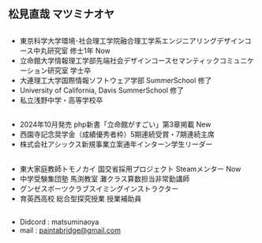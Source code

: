 <!--## Hi there 👋-->
## 松見直哉 マツミナオヤ

## 
- 東京科学大学環境･社会理工学院融合理工学系エンジニアリングデザインコース中丸研究室 修士1年 Now
- 立命館大学情報理工学部先端社会デザインコースセマンティックコミュニケーション研究室 学士卒
- 大連理工大学国際情報ソフトウェア学部 SummerSchool 修了
- University of California, Davis SummerSchool 修了
- 私立浅野中学・高等学校卒

##
- 2024年10月発売 php新書「立命館がすごい」第3章掲載 New
- 西園寺記念奨学金（成績優秀者枠）5期連続受賞・7期連続主席
- 株式会社アシックス新規事業立案通年インターン学生リーダー

##
- 東大家庭教師トモノカイ 国交省採用プロジェクト Steamメンター Now
- 中学受験集団塾 馬渕教室 灘クラス算数担当非常勤講師
- グンゼスポーツクラブスイミングインストラクター
- 育英西高校 総合型探究授業 授業補助員

## 
- Didcord : matsuminaoya
- mail    : paintabridge@gmail.com

<!--
**matsuminaoya/matsuminaoya** is a ✨ _special_ ✨ repository because its `README.md` (this file) appears on your GitHub profile.

Here are some ideas to get you started:

- 🔭 I’m currently working on ...
- 🌱 I’m currently learning ...
- 👯 I’m looking to collaborate on ...
- 🤔 I’m looking for help with ...
- 💬 Ask me about ...
- 📫 How to reach me: ...
- 😄 Pronouns: ...
- ⚡ Fun fact: ...
-->
